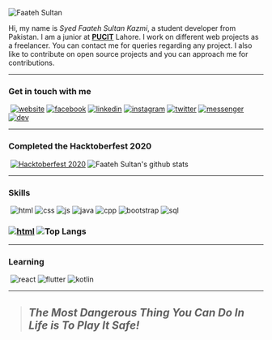![Faateh Sultan](https://github.com/faatehsultan/faatehsultan/blob/master/assets/header.png)

Hi, my name is *Syed Faateh Sultan Kazmi*, a student developer from Pakistan. I am a junior at [**PUCIT**](http://pucit.edu.pk) Lahore. I work on different web projects as a freelancer. You can contact me for queries regarding any project. I also like to contribute on open source projects and you can approach me for contributions. 

----

### Get in touch with me

​	 	       	 [![website](https://github.com/faatehsultan/faatehsultan/blob/master/assets/www.png)](http://faatehsultan.github.io)       [![facebook](https://github.com/faatehsultan/faatehsultan/blob/master/assets/facebook.png)](http://facebook.com/faatehsultan.kazmi)       [![linkedin](https://github.com/faatehsultan/faatehsultan/blob/master/assets/linkedin.png)](https://www.linkedin.com/in/faatehsultankazmi)       [![instagram](https://github.com/faatehsultan/faatehsultan/blob/master/assets/instagram.png)](https://instagram.com/faateh.sultan)       [![twitter](https://github.com/faatehsultan/faatehsultan/blob/master/assets/twitter.png)](https://twitter.com/faatehsultan)       [![messenger](https://github.com/faatehsultan/faatehsultan/blob/master/assets/messenger.png)](https://m.me/faatehsultankazmi)       [![dev](https://github.com/faatehsultan/faatehsultan/blob/master/assets/dev.png)](https://dev.to/faatehsultan) 

----

### Completed the Hacktoberfest 2020 

​        [![Hacktoberfest 2020](https://res.cloudinary.com/practicaldev/image/fetch/s--ajGtUgSU--/c_limit,f_auto,fl_progressive,q_80,w_180/https://dev-to-uploads.s3.amazonaws.com/uploads/badge/badge_image/80/hacktoberfest2020-badge_2.png)](https://dev.to/faatehsultan)                              ![Faateh Sultan's github stats](https://github-readme-stats.vercel.app/api?username=faatehsultan&count_private=true&show_icons=true&theme=synthwave&hide_border=true&include_all_commits=true)

----

### Skills

​	 ![html](https://github.com/faatehsultan/faatehsultan/blob/master/assets/html.png)       ![css](https://github.com/faatehsultan/faatehsultan/blob/master/assets/css.png)        ![js](https://github.com/faatehsultan/faatehsultan/blob/master/assets/js.png)       ![java](https://github.com/faatehsultan/faatehsultan/blob/master/assets/java.png)        ![cpp](https://github.com/faatehsultan/faatehsultan/blob/master/assets/cpp.png)         ![bootstrap](https://github.com/faatehsultan/faatehsultan/blob/master/assets/bootstrap.png)        ![sql](https://github.com/faatehsultan/faatehsultan/blob/master/assets/sql.png)



###   [![html](https://github.com/faatehsultan/faatehsultan/blob/master/assets/find-resume.png)](https://drive.google.com/file/d/1krx2GbUUHwOY3zBUvTZnnAlAnk9YFqlL/view?usp=sharing)    ![Top Langs](https://github-readme-stats.vercel.app/api/top-langs/?username=faatehsultan&layout=compact&langs_count=10)

-----

### Learning

​      ![react](https://github.com/faatehsultan/faatehsultan/blob/master/assets/react.png)        ![flutter](https://github.com/faatehsultan/faatehsultan/blob/master/assets/flutter.png)         ![kotlin](https://github.com/faatehsultan/faatehsultan/blob/master/assets/kotlin.png)                              

----

> ##                             ***The Most Dangerous Thing You Can Do In Life is To Play It Safe!***
